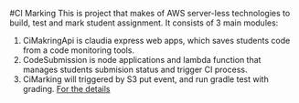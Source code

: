 #CI Marking
This is project that makes of AWS server-less technologies to build, test and mark student assignment.
It consists of 3 main modules:
1. CiMakringApi is claudia express web apps, which saves students code from a code monitoring tools.
2. CodeSubmission is node applications and lambda function that manages students submision status and trigger CI process.
3. CiMarking will triggered by S3 put event, and run gradle test with grading. [For the details](https://www.linkedin.com/pulse/run-gradle-within-aws-lambda-wong-chun-yin-cyrus-%E9%BB%83%E4%BF%8A%E5%BD%A5-?trk=pulse_spock-articles)